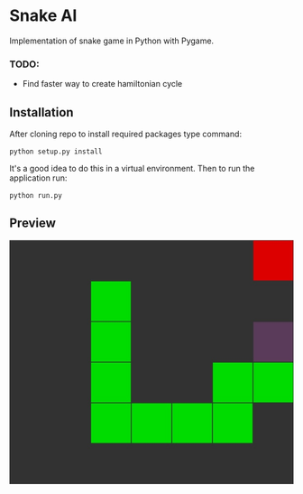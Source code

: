 # Snake AI
Implementation of snake game in Python with Pygame.

### TODO:
- Find faster way to create hamiltonian cycle

## Installation
After cloning repo to install required packages type command:
```
python setup.py install
```
It's a good idea to do this in a virtual environment.
Then to run the application run:
```
python run.py
```

## Preview
![Preview](preview.jpg)
